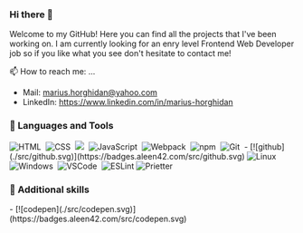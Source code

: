 ### Hi there 👋

Welcome to my GitHub! Here you can find all the projects that I've been working on. I am currently looking for an enry level Frontend Web Developer job so if you like what you see don't hesitate to contact me!

📫 How to reach me: ...

- Mail: marius.horghidan@yahoo.com
- LinkedIn: https://www.linkedin.com/in/marius-horghidan

### 🧰 Languages and Tools

<div>
  <img src="https://img.shields.io/badge/HTML5-E34F26?style=for-the-badge&logo=html5&logoColor=white" title="HTML" alt="HTML"/>&nbsp;
  <img src="https://img.shields.io/badge/CSS3-1572B6?style=for-the-badge&logo=css3&logoColor=white" title="CSS" alt="CSS"/>&nbsp;
  <img src="https://img.shields.io/endpoint?url=<https://commons.wikimedia.org/wiki/File:Sass_Logo_Color.svg>&style=for-the-badge&logo=css3&logoColor=white>"/>&nbsp;
  <img src="https://img.shields.io/badge/JavaScript-323330?style=for-the-badge&logo=javascript&logoColor=F7DF1E" title="JavaScript" alt="JavaScript"/>&nbsp;
  <img src="https://img.shields.io/badge/Webpack-8DD6F9?style=for-the-badge&logo=Webpack&logoColor=white" title="Webpack" alt="Webpack"/>&nbsp;
  <img src="https://img.shields.io/badge/npm-CB3837?style=for-the-badge&logo=npm&logoColor=white" title="npm" alt="npm"/>&nbsp;
  <img src="https://img.shields.io/badge/GIT-E44C30?style=for-the-badge&logo=git&logoColor=white" title="Git" alt="Git"/>&nbsp;
- [![github](./src/github.svg)](https://badges.aleen42.com/src/github.svg)
  <img src="https://img.shields.io/badge/Linux-FCC624?style=for-the-badge&logo=linux&logoColor=black" title="Linux" alt="Linux"/>&nbsp;
  <img src="https://img.shields.io/badge/Windows-0078D6?style=for-the-badge&logo=windows&logoColor=white" title="Windows" alt="Windows"/>&nbsp;
  <img src="https://img.shields.io/badge/Visual_Studio_Code-0078D4?style=for-the-badge&logo=visual%20studio%20code&logoColor=white" title="VSCode" alt="VSCode"/>&nbsp;
  <img src="https://img.shields.io/badge/ESLint-4B3263?style=for-the-badge&logo=eslint&logoColor=white" title="ESLint" alt="ESLint"/>
  <img src="https://img.shields.io/badge/prettier-1A2C34?style=for-the-badge&logo=prettier&logoColor=F7BA3E" title="Prietter" alt="Prietter"/>&nbsp;
</div>

### 🔧 Additional skills

<div>
- [![codepen](./src/codepen.svg)](https://badges.aleen42.com/src/codepen.svg)
</div>

<!--
**MariusHor/MariusHor** is a ✨ _special_ ✨ repository because its `README.md` (this file) appears on your GitHub profile.

Here are some ideas to get you started:

- 🔭 I’m currently working on ...
- 🌱 I’m currently learning ...
- 👯 I’m looking to collaborate on ...
- 🤔 I’m looking for help with ...
- 💬 Ask me about ...
- 📫 How to reach me: ...
- 😄 Pronouns: ...
- ⚡ Fun fact: ...
-->
